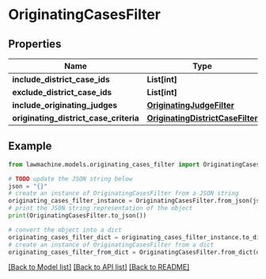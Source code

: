 # OriginatingCasesFilter


## Properties

Name | Type | Description | Notes
------------ | ------------- | ------------- | -------------
**include_district_case_ids** | **List[int]** |  | [optional] 
**exclude_district_case_ids** | **List[int]** |  | [optional] 
**include_originating_judges** | [**OriginatingJudgeFilter**](OriginatingJudgeFilter.md) |  | [optional] 
**originating_district_case_criteria** | [**OriginatingDistrictCaseFilter**](OriginatingDistrictCaseFilter.md) |  | [optional] 

## Example

```python
from lawmachine.models.originating_cases_filter import OriginatingCasesFilter

# TODO update the JSON string below
json = "{}"
# create an instance of OriginatingCasesFilter from a JSON string
originating_cases_filter_instance = OriginatingCasesFilter.from_json(json)
# print the JSON string representation of the object
print(OriginatingCasesFilter.to_json())

# convert the object into a dict
originating_cases_filter_dict = originating_cases_filter_instance.to_dict()
# create an instance of OriginatingCasesFilter from a dict
originating_cases_filter_from_dict = OriginatingCasesFilter.from_dict(originating_cases_filter_dict)
```
[[Back to Model list]](../README.md#documentation-for-models) [[Back to API list]](../README.md#documentation-for-api-endpoints) [[Back to README]](../README.md)


